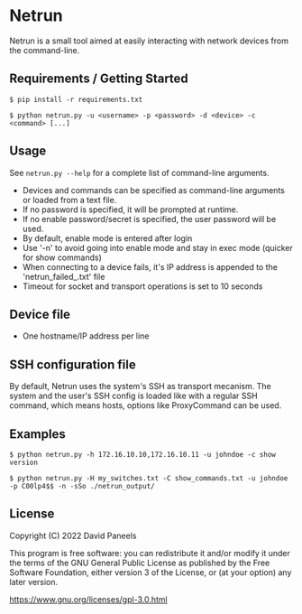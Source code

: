 # Netrun

Netrun is a small tool aimed at easily interacting with network devices from the command-line.

## Requirements / Getting Started

```shell
$ pip install -r requirements.txt
```

```shell
$ python netrun.py -u <username> -p <password> -d <device> -c <command> [...]
```


## Usage

See ```netrun.py --help``` for a complete list of command-line arguments.

- Devices and commands can be specified as command-line arguments or loaded from a text file.
- If no password is specified, it will be prompted at runtime.
- If no enable password/secret is specified, the user password will be used. 
- By default, enable mode is entered after login
- Use '-n' to avoid going into enable mode and stay in exec mode (quicker for show commands)
- When connecting to a device fails, it's IP address is appended to the 'netrun_failed_<date-time>.txt' file
- Timeout for socket and transport operations is set to 10 seconds


## Device file ##
- One hostname/IP address per line

## SSH configuration file

By default, Netrun uses the system's SSH as transport mecanism. The system and the user's SSH config is loaded like with a regular SSH command, which means hosts, options like ProxyCommand can be used.

## Examples

```shell
$ python netrun.py -h 172.16.10.10,172.16.10.11 -u johndoe -c show version

$ python netrun.py -H my_switches.txt -C show_commands.txt -u johndoe -p C00lp4$$ -n -sSo ./netrun_output/
```


## License

Copyright (C) 2022 David Paneels

This program is free software: you can redistribute it and/or modify
it under the terms of the GNU General Public License as published by
the Free Software Foundation, either version 3 of the License, or
(at your option) any later version.

https://www.gnu.org/licenses/gpl-3.0.html
